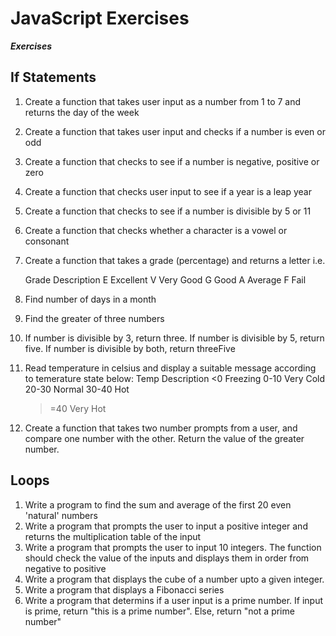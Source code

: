 # JavaScript Exercises
***Exercises***
## If Statements
1. Create a function that takes user input as a number from 1 to 7 and returns the day of the week
2. Create a function that takes user input and checks if a number is even or odd
3. Create a function that checks to see if a number is negative, positive or zero
4. Create a function that checks user input to see if a year is a leap year
5. Create a function that checks to see if a number is divisible by 5 or 11
6. Create a function that checks whether a character is a vowel or consonant
7. Create a function that takes a grade (percentage) and returns a letter i.e.

    Grade   Description
    E       Excellent
    V       Very Good
    G       Good
    A       Average
    F       Fail
    
8. Find number of days in a month
9. Find the greater of three numbers
10. If number is divisible by 3, return three. If number is divisible by 5, return five. If number is divisible by both, return threeFive
11. Read temperature in celsius and display a suitable message according to temerature state below: 
    Temp    Description
    <0      Freezing
    0-10    Very Cold
    20-30   Normal
    30-40   Hot
    >=40    Very Hot

12. Create a function that takes two number prompts from a user, and compare one number with the other. Return the value of the greater number.

## Loops

1. Write a program to find the sum and average of the first 20 even 'natural' numbers
2. Write a program that prompts the user to input a positive integer and returns the multiplication table of the input
3. Write a program that prompts the user to input 10 integers. The function should check the value of the inputs and displays them in order from negative to positive
4. Write a program that displays the cube of a number upto a given integer. 
5. Write a program that displays a Fibonacci series
6. Write a program that determins if a user input is a prime number. If input is prime, return "this is a prime number". Else, return "not a prime number"
